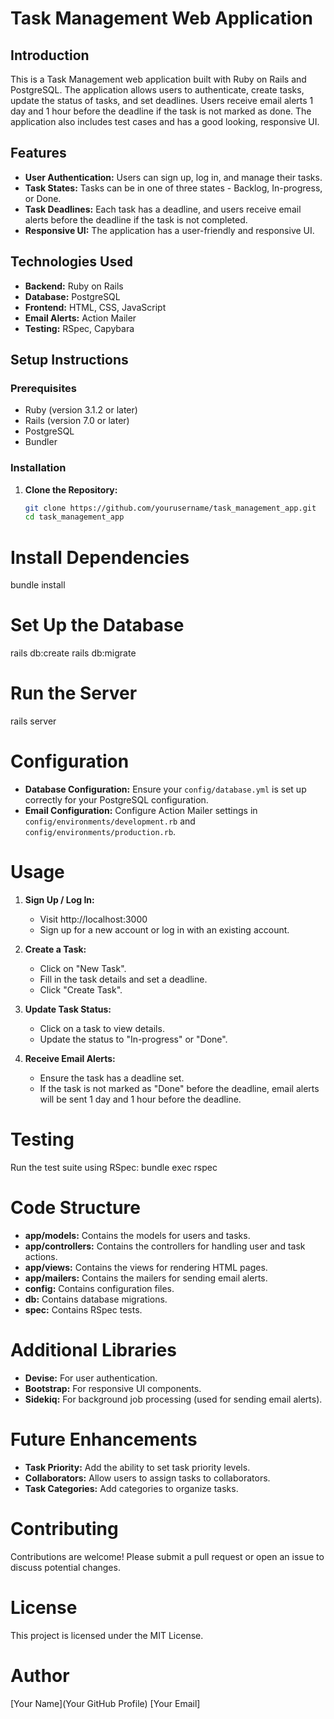 # Task Management Web Application

## Introduction
This is a Task Management web application built with Ruby on Rails and PostgreSQL. The application allows users to authenticate, create tasks, update the status of tasks, and set deadlines. Users receive email alerts 1 day and 1 hour before the deadline if the task is not marked as done. The application also includes test cases and has a good looking, responsive UI.

## Features
- **User Authentication:** Users can sign up, log in, and manage their tasks.
- **Task States:** Tasks can be in one of three states - Backlog, In-progress, or Done.
- **Task Deadlines:** Each task has a deadline, and users receive email alerts before the deadline if the task is not completed.
- **Responsive UI:** The application has a user-friendly and responsive UI.

## Technologies Used
- **Backend:** Ruby on Rails
- **Database:** PostgreSQL
- **Frontend:** HTML, CSS, JavaScript
- **Email Alerts:** Action Mailer
- **Testing:** RSpec, Capybara

## Setup Instructions
### Prerequisites
- Ruby (version 3.1.2 or later)
- Rails (version 7.0 or later)
- PostgreSQL
- Bundler

### Installation
1. **Clone the Repository:**
   ```sh
   git clone https://github.com/yourusername/task_management_app.git
   cd task_management_app


# Install Dependencies
bundle install

# Set Up the Database
rails db:create
rails db:migrate

# Run the Server
rails server

# Configuration
- **Database Configuration:** Ensure your `config/database.yml` is set up correctly for your PostgreSQL configuration.
- **Email Configuration:** Configure Action Mailer settings in `config/environments/development.rb` and `config/environments/production.rb`.

# Usage
1. **Sign Up / Log In:**
   - Visit http://localhost:3000
   - Sign up for a new account or log in with an existing account.

2. **Create a Task:**
   - Click on "New Task".
   - Fill in the task details and set a deadline.
   - Click "Create Task".

3. **Update Task Status:**
   - Click on a task to view details.
   - Update the status to "In-progress" or "Done".

4. **Receive Email Alerts:**
   - Ensure the task has a deadline set.
   - If the task is not marked as "Done" before the deadline, email alerts will be sent 1 day and 1 hour before the deadline.

# Testing
Run the test suite using RSpec:
bundle exec rspec

# Code Structure
- **app/models:** Contains the models for users and tasks.
- **app/controllers:** Contains the controllers for handling user and task actions.
- **app/views:** Contains the views for rendering HTML pages.
- **app/mailers:** Contains the mailers for sending email alerts.
- **config:** Contains configuration files.
- **db:** Contains database migrations.
- **spec:** Contains RSpec tests.

# Additional Libraries
- **Devise:** For user authentication.
- **Bootstrap:** For responsive UI components.
- **Sidekiq:** For background job processing (used for sending email alerts).

# Future Enhancements
- **Task Priority:** Add the ability to set task priority levels.
- **Collaborators:** Allow users to assign tasks to collaborators.
- **Task Categories:** Add categories to organize tasks.

# Contributing
Contributions are welcome! Please submit a pull request or open an issue to discuss potential changes.

# License
This project is licensed under the MIT License.

# Author
[Your Name](Your GitHub Profile)
[Your Email]
